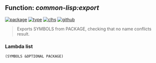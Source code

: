 ## Function: ***common-lisp:export***
[![package](https://img.shields.io/badge/Package-COMMON--LISP-5f9ea0.svg?style=social&colorA=999999)](../) [![type](https://img.shields.io/badge/Type-Function-5f9ea0.svg?style=social&colorA=999999)](../#function) [![clhs](https://img.shields.io/badge/CLHS-EXPORT-5f9ea0.svg?style=social&colorA=999999)](http://www.lispworks.com/documentation/HyperSpec/Body/f_export.htm) [![github](https://img.shields.io/badge/GitHub-View_the_source-5f9ea0.svg?style=social&colorA=999999&logo=github)](https://github.com/sbcl/sbcl/blob/master/src/code/target-package.lisp/) 

> Exports SYMBOLS from PACKAGE, checking that no name conflicts result.

### Lambda list
```
(SYMBOLS &OPTIONAL PACKAGE)
```
